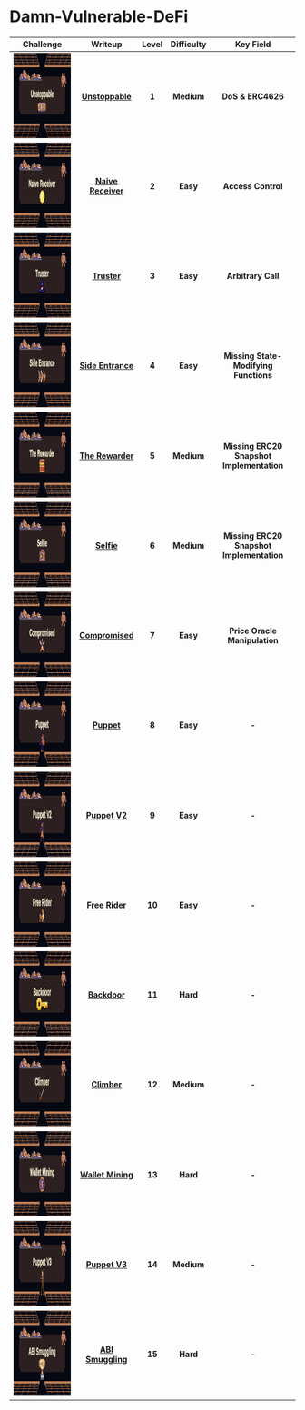 # Damn-Vulnerable-DeFi
| Challenge | Writeup | Level | Difficulty | Key Field |
| :---: | :---: | :---: | :---: | :---: |
|<img height="150" src="https://github.com/wasny0ps/Damn-Vulnerable-DeFi/blob/main/src/1.png">|[**Unstoppable**](https://github.com/wasny0ps/Damn-Vulnerable-DeFi/tree/main/Challenges/Unstoppable)|**1**|**Medium**|**DoS & ERC4626**|
|<img height="150" src="https://github.com/wasny0ps/Damn-Vulnerable-DeFi/blob/main/src/2.png">|[**Naive Receiver**](https://github.com/wasny0ps/Damn-Vulnerable-DeFi/tree/main/Challenges/Naive%20Receiver)|**2**|**Easy**|**Access Control**|
|<img height="150" src="https://github.com/wasny0ps/Damn-Vulnerable-DeFi/blob/main/src/3.png">|[**Truster**](https://github.com/wasny0ps/Damn-Vulnerable-DeFi/tree/main/Challenges/Truster)|**3**|**Easy**|**Arbitrary Call**|
|<img height="150" src="https://github.com/wasny0ps/Damn-Vulnerable-DeFi/blob/main/src/4.png">|[**Side Entrance**](https://github.com/wasny0ps/Damn-Vulnerable-DeFi/tree/main/Challenges/Side%20Entrance)|**4**|**Easy**|**Missing State-Modifying Functions**|
|<img height="150" src="https://github.com/wasny0ps/Damn-Vulnerable-DeFi/blob/main/src/5.png">|[**The Rewarder**](https://github.com/wasny0ps/Damn-Vulnerable-DeFi/tree/main/Challenges/The%20Rewarder)|**5**|**Medium**|**Missing ERC20 Snapshot Implementation**|
|<img height="150" src="https://github.com/wasny0ps/Damn-Vulnerable-DeFi/blob/main/src/6.png">|[**Selfie**](https://github.com/wasny0ps/Damn-Vulnerable-DeFi/tree/main/Challenges/Selfie)|**6**|**Medium**|**Missing ERC20 Snapshot Implementation**|
|<img height="150" src="https://github.com/wasny0ps/Damn-Vulnerable-DeFi/blob/main/src/7.png">|[**Compromised**](https://github.com/wasny0ps/Damn-Vulnerable-DeFi/tree/main/Challenges/Compromised)|**7**|**Easy**|**Price Oracle Manipulation**|
|<img height="150" src="https://github.com/wasny0ps/Damn-Vulnerable-DeFi/blob/main/src/8.png">|[**Puppet**](https://github.com/wasny0ps/Damn-Vulnerable-DeFi/tree/main/Challenges/Puppet)|**8**|**Easy**|**-**|
|<img height="150" src="https://github.com/wasny0ps/Damn-Vulnerable-DeFi/blob/main/src/9.png">|[**Puppet V2**](https://github.com/wasny0ps/Damn-Vulnerable-DeFi/tree/main/Challenges/Puppet%20V2)|**9**|**Easy**|**-**|
|<img height="150" src="https://github.com/wasny0ps/Damn-Vulnerable-DeFi/blob/main/src/10.png">|[**Free Rider**](https://github.com/wasny0ps/Damn-Vulnerable-DeFi/tree/main/Challenges/Free%20Rider)|**10**|**Easy**|**-**|
|<img height="150" src="https://github.com/wasny0ps/Damn-Vulnerable-DeFi/blob/main/src/11.png">|[**Backdoor**](https://github.com/wasny0ps/Damn-Vulnerable-DeFi/tree/main/Challenges/Backdoor)|**11**|**Hard**|**-**|
|<img height="150" src="https://github.com/wasny0ps/Damn-Vulnerable-DeFi/blob/main/src/12.png">|[**Climber**](https://github.com/wasny0ps/Damn-Vulnerable-DeFi/tree/main/Challenges/Climber)|**12**|**Medium**|**-**|
|<img height="150" src="https://github.com/wasny0ps/Damn-Vulnerable-DeFi/blob/main/src/13.png">|[**Wallet Mining**](https://github.com/wasny0ps/Damn-Vulnerable-DeFi/tree/main/Challenges/Wallet%20Mining)|**13**|**Hard**|**-**|
|<img height="150" src="https://github.com/wasny0ps/Damn-Vulnerable-DeFi/blob/main/src/14.png">|[**Puppet V3**](https://github.com/wasny0ps/Damn-Vulnerable-DeFi/tree/main/Challenges/Puppet%20V3)|**14**|**Medium**|**-**|
|<img height="150" src="https://github.com/wasny0ps/Damn-Vulnerable-DeFi/blob/main/src/15.png">|[**ABI Smuggling**](https://github.com/wasny0ps/Damn-Vulnerable-DeFi/tree/main/Challenges/ABI%20Smuggling)|**15**|**Hard**|**-**|
